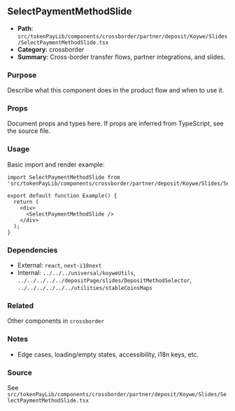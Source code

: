 ## SelectPaymentMethodSlide

- **Path**: `src/tokenPayLib/components/crossborder/partner/deposit/Koywe/Slides/SelectPaymentMethodSlide.tsx`
- **Category**: crossborder
- **Summary**: Cross-border transfer flows, partner integrations, and slides.

### Purpose
Describe what this component does in the product flow and when to use it.

### Props
Document props and types here. If props are inferred from TypeScript, see the source file.

### Usage
Basic import and render example:


```tsx
import SelectPaymentMethodSlide from 'src/tokenPayLib/components/crossborder/partner/deposit/Koywe/Slides/SelectPaymentMethodSlide';

export default function Example() {
  return (
    <div>
      <SelectPaymentMethodSlide />
    </div>
  );
}

```

### Dependencies
- External: `react`, `next-i18next`
- Internal: `../../../universal/koyweUtils`, `../../../../../depositPage/slides/DepositMethodSelector`, `../../../../../../utilities/stableCoinsMaps`

### Related
Other components in `crossborder`

### Notes
- Edge cases, loading/empty states, accessibility, i18n keys, etc.

### Source
See `src/tokenPayLib/components/crossborder/partner/deposit/Koywe/Slides/SelectPaymentMethodSlide.tsx`
